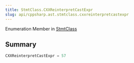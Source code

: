 ```yaml
---
title: StmtClass.CXXReinterpretCastExpr
slug: api/cppsharp.ast.stmtclass.cxxreinterpretcastexpr
---
```

Enumeration Member in [StmtClass](/api/cppsharp/ast/stmtclass)

## Summary



```csharp
CXXReinterpretCastExpr = 57
```

